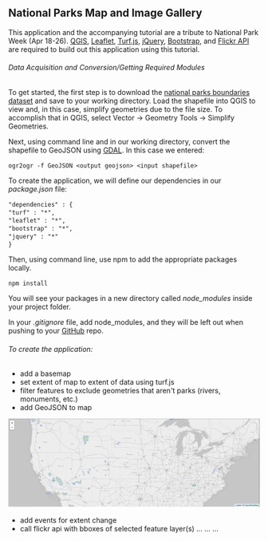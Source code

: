 ## National Parks Map and Image Gallery

This application and the accompanying tutorial are a tribute to National Park Week (Apr 18-26).  [QGIS](http://www.qgis.org/en/site/), [Leaflet](http://leafletjs.com/), [Turf.js](http://turfjs.org/), [jQuery](https://jquery.com/), [Bootstrap](http://getbootstrap.com/), and [Flickr API](https://www.flickr.com/services/api/) are required to build out this application using this tutorial.

###### Data Acquisition and Conversion/Getting Required Modules

To get started, the first step is to download the [national parks boundaries dataset](https://catalog.data.gov/dataset/national-park-boundariesf0a4c) and save to your working directory. Load the shapefile into QGIS to view and, in this case, simplify geometries due to the file size.  To accomplish that in QGIS, select Vector -> Geometry Tools -> Simplify Geometries.

Next, using command line and in our working directory, convert the shapefile to GeoJSON using [GDAL](http://www.gdal.org/).  In this case we entered:

	ogr2ogr -f GeoJSON <output geojson> <input shapefile>
	
To create the application, we will define our dependencies in our *package.json* file:

	"dependencies" : {
   	"turf" : "*",
   	"leaflet" : "*",
   	"bootstrap" : "*",
   	"jquery" : "*"
  	}

Then, using command line, use npm to add the appropriate packages locally.

	npm install
	
You will see your packages in a new directory called *node_modules* inside your project folder.
	
In your *.gitignore* file, add node_modules, and they will be left out when pushing to your [GitHub](https://github.com/) repo.

###### To create the application:

- add a basemap
- set extent of map to extent of data using turf.js
- filter features to exclude geometries that aren't parks (rivers, monuments, etc.)
- add GeoJSON to map

![National Park Gallery Image 1](/images/tutorial/natl-park-gallery-1.png)

- add events for extent change
- call flickr api with bboxes of selected feature layer(s)
...
...
...
	

	

	

